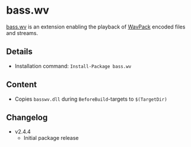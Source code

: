 bass.wv
===

[bass.wv] is an extension enabling the playback of [WavPack](http://www.wavpack.com/) encoded files and streams.

Details
---
  - Installation command: ``Install-Package bass.wv``

Content
---
  - Copies ``basswv.dll`` during ``BeforeBuild``-targets to ``$(TargetDir)``

Changelog
---
  - v2.4.4
      - Initial package release

[bass.wv]:       http://www.un4seen.com/bass.html